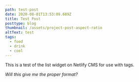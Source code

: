 ```yaml
---
path: test-post
date: 2020-08-01T13:53:09.689Z
title: Test Post
posttype: blog
thumbnail: /assets/project-post-aspect-ratio
altText: test
tags:
  - food
  - drink
  - cool
---
```

This is a test of the list widget on Netlify CMS for use with tags.

*Will this give me the proper format?*